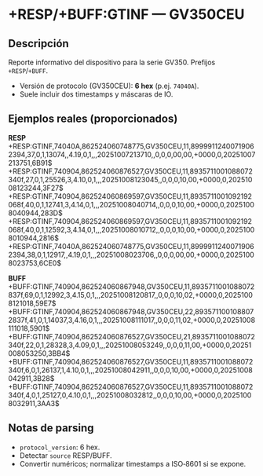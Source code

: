 # +RESP/+BUFF:GTINF — GV350CEU


## Descripción
Reporte informativo del dispositivo para la serie GV350. Prefijos `+RESP`/`+BUFF`.
- Versión de protocolo (GV350CEU): **6 hex** (p.ej. `74040A`).
- Suele incluir dos timestamps y máscaras de IO.


## Ejemplos reales (proporcionados)

**RESP**
+RESP:GTINF,74040A,862524060748775,GV350CEU,11,89999112400719062394,37,0,1,13074,,4.19,0,1,,,20251007213710,,0,0,0,00,00,+0000,0,20251007213751,6B91$
+RESP:GTINF,740904,862524060876527,GV350CEU,11,8935711001088072340f,27,0,1,25526,3,4.10,0,1,,,20251008123045,,0,0,0,10,00,+0000,0,20251008123244,3F27$
+RESP:GTINF,740904,862524060869597,GV350CEU,11,8935711001092192068f,40,0,1,12741,3,4.14,0,1,,,20251008040714,,0,0,0,10,00,+0000,0,20251008040944,283D$
+RESP:GTINF,740904,862524060869597,GV350CEU,11,8935711001092192068f,40,0,1,12592,3,4.14,0,1,,,20251008010712,,0,0,0,10,00,+0000,0,20251008010944,2816$
+RESP:GTINF,74040A,862524060748775,GV350CEU,11,89999112400719062394,38,0,1,12917,,4.19,0,1,,,20251008023706,,0,0,0,00,00,+0000,0,20251008023753,6CE0$

**BUFF**
+BUFF:GTINF,740904,862524060867948,GV350CEU,11,8935711001088072837f,69,0,1,12992,3,4.15,0,1,,,20251008120817,,0,0,0,10,02,+0000,0,20251008121018,59E7$
+BUFF:GTINF,740904,862524060867948,GV350CEU,22,8935711001088072837f,41,0,1,14037,3,4.16,0,1,,,20251008111017,,0,0,0,11,02,+0000,0,20251008111018,5901$
+BUFF:GTINF,740904,862524060876527,GV350CEU,21,8935711001088072340f,22,0,1,28328,3,4.09,0,1,,,20251008053249,,0,0,0,11,00,+0000,0,20251008053250,3BB4$
+BUFF:GTINF,740904,862524060876527,GV350CEU,11,8935711001088072340f,6,0,1,26137,1,4.10,0,1,,,20251008042911,,0,0,0,10,00,+0000,0,20251008042911,3B28$
+BUFF:GTINF,740904,862524060876527,GV350CEU,11,8935711001088072340f,4,0,1,25127,0,4.10,0,1,,,20251008032812,,0,0,0,10,00,+0000,0,20251008032911,3AA3$

## Notas de parsing
- `protocol_version`: 6 hex.
- Detectar `source` RESP/BUFF.
- Convertir numéricos; normalizar timestamps a ISO‑8601 si se expone.
